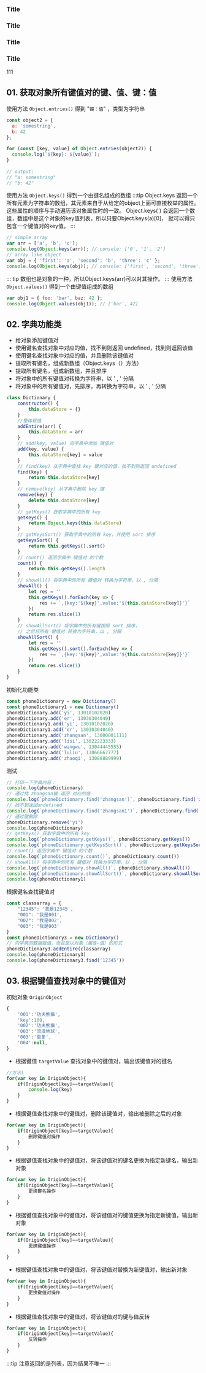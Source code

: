
### Title <Badge type="info" text="default" />
### Title <Badge type="tip" text="^1.9.0" />
### Title <Badge type="warning" text="beta" />
### Title <Badge type="danger" text="caution" />
111
## 01. 获取对象所有键值对的键、值、键：值
使用方法 `Object.entries()` 得到 "`键：值`" ，类型为字符串
```js
const object2 = {
  a: 'somestring',
  b: 42
};
 
for (const [key, value] of Object.entries(object2)) {
  console.log(`${key}: ${value}`);
}
 
// output:
// "a: somestring"
// "b: 42"
```
使用方法 `Object.keys()` 得到一个由键名组成的数组
:::tip
Object.keys 返回一个所有元素为字符串的数组，其元素来自于从给定的object上面可直接枚举的属性。这些属性的顺序与手动遍历该对象属性时的一致。
Object.keys( ) 会返回一个数组，数组中是这个对象的key值列表，所以只要Object.keys(a)[0]， 就可以得只包含一个键值对的key值。
:::
```js
// simple array
var arr = ['a', 'b', 'c'];
console.log(Object.keys(arr)); // console: ['0', '1', '2']
// array like object
var obj = { 'first': 'a', 'second': 'b', 'three': 'c' };
console.log(Object.keys(obj)); // console: ['first', 'second', 'three']
```
::: tip
数组也是对象的一种，所以Object.keys(arr)可以对其操作。
:::
使用方法 `Object.values()` 得到一个由键值组成的数组
```js
var obj1 = { foo: 'bar', baz: 42 };
console.log(Object.values(obj1)); // ['bar', 42]
```



## 02. 字典功能类
* 给对象添加键值对
* 使用键名查找对象中对应的值，找不到则返回 undefined，找到则返回该值
* 使用键名查找对象中对应的值，并且删除该键值对
* 提取所有键名，组成新数组（Object.keys（）方法）
* 提取所有键名，组成新数组，并且排序
* 将对象中的所有键值对转换为字符串，以 ' , ' 分隔
* 将对象中的所有键值对，先排序，再转换为字符串，以 ' , ' 分隔
```js
class Dictionary {
	constructor() {
		this.dataStore = {}
	}
    //整体赋值
	addEntire(arr) {
		this.dataStore = arr
	}
	// add(key, value) 向字典中添加 键值对
	add(key, value) {
		this.dataStore[key] = value
	}
	// find(key) 从字典中查找 key 键对应的值，找不到则返回 undefined
	find(key) {
		return this.dataStore[key]
	}
	// remove(key) 从字典中删除 key 键
	remove(key) {
		delete this.dataStore[key]
	}
	// getKeys() 获取字典中的所有 key
	getKeys() {
		return Object.keys(this.dataStore)
	}
	// getKeysSort() 获取字典中的所有 key，并使用 sort 排序
	getKeysSort() {
		return this.getKeys().sort()
	}
	// count() 返回字典中 键值对 的个数
	count() {
		return this.getKeys().length
	}
	// showAll() 将字典中的所有 键值对 转换为字符串，以 , 分隔
	showAll() {
		let res = ''
		this.getKeys().forEach(key => {
			res += `,{key:'${key}',value:'${this.dataStore[key]}'}`
		})
		return res.slice(1)
	}
	// showAllSort() 将字典中的所有键按照 sort 排序，
    // 之后将所有 键值对 转换为字符串，以 , 分隔
	showAllSort() {
		let res = ''
		this.getKeys().sort().forEach(key => {
			res += `,{key:'${key}',value:'${this.dataStore[key]}'}`
		})
		return res.slice(1)
	}
}
```

初始化功能类
```js
const phoneDictionary = new Dictionary()
const phoneDictionary1 = new Dictionary()
phoneDictionary.add('yi', 13010102020)
phoneDictionary.add('er', 13030304040)
phoneDictionary1.add('yi', 13010102020)
phoneDictionary1.add('er', 13030304040)
phoneDictionary.add('zhangsan', 13000001111)
phoneDictionary.add('lisi', 13022223333)
phoneDictionary.add('wangwu', 13044445555)
phoneDictionary.add('luliu', 13066667777)
phoneDictionary.add('zhaoqi', 13088889999)
```

测试
```js
// 打印一下字典内容：
console.log(phoneDictionary)
// 通过找 zhangsan键 返回 对应的值
console.log(`phoneDictionary.find('zhangsan')`, phoneDictionary.find('zhangsan'))
// 找不到返回undefined
console.log(`phoneDictionary.find('zhangsan1')`, phoneDictionary.find('zhangsan1'))
// 通过键删除
phoneDictionary.remove('yi')
console.log(phoneDictionary)
// getKeys() 获取字典中的所有 key
console.log(`phoneDictionary.getKeys()`, phoneDictionary.getKeys())
console.log(`phoneDictionary.getKeysSort()`, phoneDictionary.getKeysSort())
// count() 返回字典中 键值对 的个数
console.log(`phoneDictionary.count()`, phoneDictionary.count())
// showAll() 将字典中的所有 键值对 转换为字符串，以 , 分隔
console.log(`phoneDictionary.showAll()`, phoneDictionary.showAll())
console.log(`phoneDictionary.showAllSort()`, phoneDictionary.showAllSort())
console.log(phoneDictionary1)
```
根据键名查找键值对
```js
const classarray = {
	"12345": '我是12345',
	"001": '我是001',
	"002": '我是002',
	"003": '我是003'
}
const phoneDictionary3 = new Dictionary()
// 向字典的数据赋值，而且是以对象（属性-值）的形式
phoneDictionary3.addEntire(classarray)
console.log(phoneDictionary3)
console.log(phoneDictionary3.find('12345'))
```
## 03. 根据键值查找对象中的键值对
初始对象 `OriginObject`
```js
{
    '001':'功夫熊猫',
    'key':100,
    '002':'功夫熊猫',
    '003':'流浪地球',
    '003':'重复',
    '004':null,
}
```
* 根据键值 `targetValue` 查找对象中的键值对，输出该键值对的键名
```js
//方法1
for(var key in OriginObject){
    if(OriginObject[key]==targetValue){
        console.log(key)
    }
}

```

* 根据键值查找对象中的键值对，删除该键值对，输出被删除之后的对象
```js
for(var key in OriginObject){
    if(OriginObject[key]==targetValue){
        删除键值对操作
    }
}
```
* 根据键值查找对象中的键值对，将该键值对的键名更换为指定新键名，输出新对象
```js
for(var key in OriginObject){
    if(OriginObject[key]==targetValue){
        更换键名操作
    }
}
```
* 根据键值查找对象中的键值对，将该键值对的键值更换为指定新键值，输出新对象
```js
for(var key in OriginObject){
    if(OriginObject[key]==targetValue){
        更换键值操作
    }
}
```
* 根据键值查找对象中的键值对，将该键值对替换为新键值对，输出新对象
```js
for(var key in OriginObject){
    if(OriginObject[key]==targetValue){
        更换键值对操作
    }
}
```
* 根据键值查找对象中的键值对，将该键值对的键与值反转
```js
for(var key in OriginObject){
    if(OriginObject[key]==targetValue){
        反转操作
    }
}
```
:::tip
注意返回的是列表，因为结果不唯一
:::
